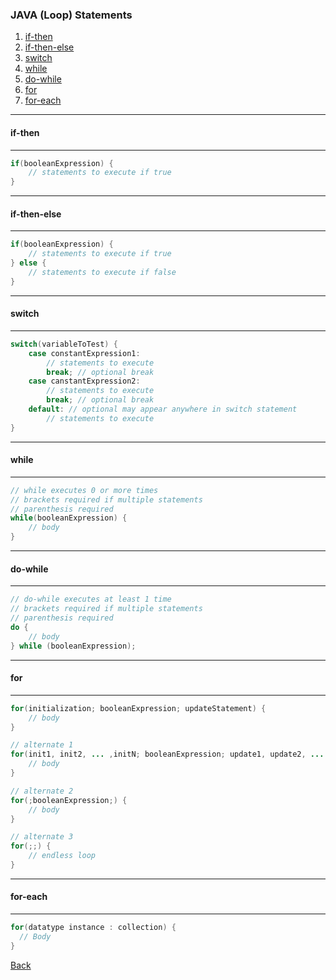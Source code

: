 ### JAVA (Loop) Statements
1. [if-then](#if-then)
2. [if-then-else](#if-then-else)
3. [switch](#switch)
4. [while](#while)
5. [do-while](#do-while)
6. [for](#for)
7. [for-each](for-each/README.md)

<hr/>

#### <a name="if-then"></a>if-then

<hr/>

```java
if(booleanExpression) {
    // statements to execute if true
}
```
<hr/>

#### <a name="if-then-else"></a>if-then-else

<hr/>

```java
if(booleanExpression) {
    // statements to execute if true
} else {
    // statements to execute if false
}
```
<hr/>

#### <a name="switch"></a>switch

<hr/>

```java
switch(variableToTest) {
    case constantExpression1:
        // statements to execute
        break; // optional break
    case canstantExpression2:
        // statements to execute
        break; // optional break
    default: // optional may appear anywhere in switch statement
        // statements to execute
}
```

<hr/>

#### <a name="while"></a>while

<hr/>

```java
// while executes 0 or more times
// brackets required if multiple statements
// parenthesis required
while(booleanExpression) {
    // body
}
```

<hr/>

#### <a name="#while"></a>do-while

<hr/>

```java
// do-while executes at least 1 time
// brackets required if multiple statements
// parenthesis required
do {
    // body
} while (booleanExpression);
```
<hr/>

#### <a name="for"></a>for

<hr/>

```java
for(initialization; booleanExpression; updateStatement) {
    // body
}

// alternate 1
for(init1, init2, ... ,initN; booleanExpression; update1, update2, ... ,updateN) {
    // body
}

// alternate 2
for(;booleanExpression;) {
    // body
}

// alternate 3
for(;;) {
    // endless loop
}
```
<hr/>

#### for-each

<hr/>

```java
for(datatype instance : collection) {
  // Body
}
```

[Back](../)

